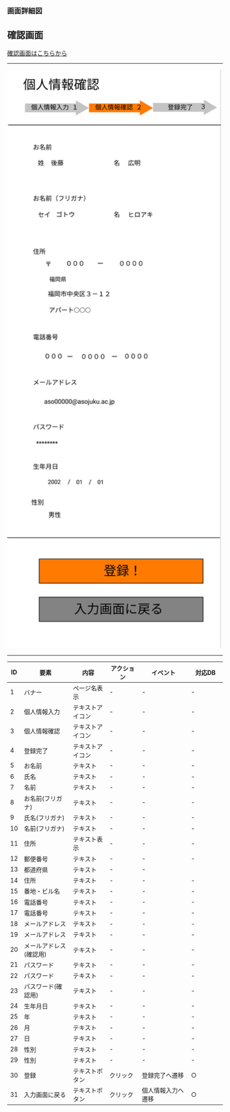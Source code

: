 ### 画面詳細図
## 確認画面
[確認画面はこちらから](https://www.figma.com/file/AcqvTd2ESv7CHI1u9nvaJY/確認画面?node-id=0%3A1)
****
<img src="../img/確認画面.png" width="500">

****
| ID | 要素 | 内容 | アクション | イベント | 対応DB |
|----|------|------|------------|----------|--------|
|1   |バナー|ページ名表示|-      |-          |-      |
|2   |個人情報入力|テキストアイコン|-        |-      |-|
|3   |個人情報確認|テキストアイコン|-        |-      |-|
|4   |登録完了|テキストアイコン|-        　　|-      |-|
|5   |お名前|テキスト|-        |-      　　　|-　　　|
|6   |氏名|テキスト|-           |-           |-       |
|7   |名前|テキスト|-            |-        |-        |
|8   |お名前(フリガナ)|テキスト|-        |-  　　　|-　　　|
|9   |氏名(フリガナ)|テキスト|-           |-      |-      |
|10  |名前(フリガナ)|テキスト|-           |-        |-  |
|11  |住所|テキスト表示|-　　|-　　　　|-　   　　　|
|12  |郵便番号|テキスト|-            |-     |-         |
|13  |都道府県|テキスト|-             |-       |       |
|14  |住所|テキスト|-              | -         |-        |
|15  |番地・ビル名|テキスト|-       | -         |-        |
|16  |電話番号|テキスト|-         |-          |-           |
|17  |電話番号|テキスト|-         |-　　　　|-　　　　|
|18  |メールアドレス|テキスト|-　　　|-　　　　|-　　　　|
|19  |メールアドレス|テキスト|-        |-    |-     |
|20  |メールアドレス(確認用)|テキスト|-       |-    |-     |
|21  |パスワード|テキスト|-　　　|-　　　　|-　　　　|
|22  |パスワード|テキスト|-       |-    |-     |
|23  |パスワード(確認用)|テキスト|-      |-    |-     |
|24  |生年月日|テキスト|-　　　|-　　　　|-　　　　|
|25  |年|テキスト|-      |-         |-         |
|26  |月|テキスト|-       |-         |-       |
|27  |日|テキスト|-       |-          |-        |
|28  |性別|テキスト|-                |-       |-      |
|29  |性別|テキスト|-      |-         |-         |
|30  |登録|テキストボタン|クリック|登録完了へ遷移|○|
|31  |入力画面に戻る|テキストボタン|クリック|個人情報入力へ遷移|○|



